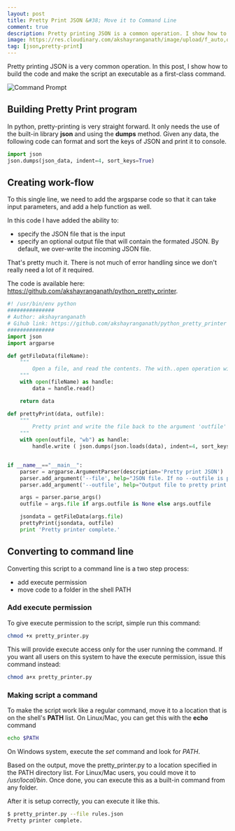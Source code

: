 ```yaml
---
layout: post
title: Pretty Print JSON &#38; Move it to Command Line
comment: true
description: Pretty printing JSON is a common operation. I show how to get this done and set it as a command.
image: https://res.cloudinary.com/akshayranganath/image/upload/f_auto,q_auto/blog/command_prompt.png
tag: [json,pretty-print]
---
```

Pretty printing JSON is a very common operation. In this post, I show how to build the code and make the script an executable as a first-class command.

![Command Prompt](https://res.cloudinary.com/akshayranganath/image/upload/f_auto,q_auto/blog/command_prompt.png)

## Building Pretty Print program
In python, pretty-printing is very straight forward. It only needs the use of the built-in library __json__ and using the __dumps__ method. Given any data, the following code can format and sort the keys of JSON and print it to console.

```python
import json
json.dumps(json_data, indent=4, sort_keys=True)
```

## Creating work-flow
To this single line, we need to add the argsparse code so that it can take input parameters, and add a help function as well. 

In this code I have added the ability to:

- specify the JSON file that is the input
- specify an optional output file that will contain the formated JSON. By default, we over-write the incoming JSON file.

That's pretty much it. There is not much of error handling since we don't really need a lot of it required.

The code is available here: https://github.com/akshayranganath/python_pretty_printer.

```python
#! /usr/bin/env python
###############
# Author: akshayranganath
# Gihub link: https://github.com/akshayranganath/python_pretty_printer
###############
import json
import argparse

def getFileData(fileName):
	"""
		Open a file, and read the contents. The with..open operation will auto-close the file as well.
	"""
	with open(fileName) as handle:
		data = handle.read()

	return data

def prettyPrint(data, outfile):
	"""
		Pretty print and write the file back to the argument 'outfile'
	"""	
	with open(outfile, "wb") as handle:
		handle.write ( json.dumps(json.loads(data), indent=4, sort_keys=True) )


if __name__=="__main__":
	parser = argparse.ArgumentParser(description='Pretty print JSON')
	parser.add_argument('--file', help="JSON file. If no --outfile is provided, this file will be over-written",required=True )
	parser.add_argument('--outfile', help="Output file to pretty print the JSON", required=False )

	args = parser.parse_args()        
	outfile = args.file if args.outfile is None else args.outfile

	jsondata = getFileData(args.file)
	prettyPrint(jsondata, outfile)
	print 'Pretty printer complete.'
```

## Converting to command line
Converting this script to a command line is a two step process:

- add execute permission
- move code to a folder in the shell PATH

### Add execute permission
To give execute permission to the script, simple run this command:

```bash
chmod +x pretty_printer.py
```

This will provide execute access only for the user running the command. If you want all users on this system to have the execute permission, issue this command instead:
```bash
chmod a+x pretty_printer.py
```

### Making script a command
To make the script work like a regular command, move it to a location that is on the shell's __PATH__ list. On Linux/Mac, you can get this with the __echo__ command

```bash
echo $PATH
```

On Windows system, execute the _set_ command and look for _PATH_.

Based on the output, move the pretty_printer.py to a location specified in the PATH directory list. For Linux/Mac users, you could move it to _/usr/local/bin_. Once done, you can execute this as a built-in command from any folder.

After it is setup correctly, you can execute it like this.
```bash
$ pretty_printer.py --file rules.json
Pretty printer complete.
```
